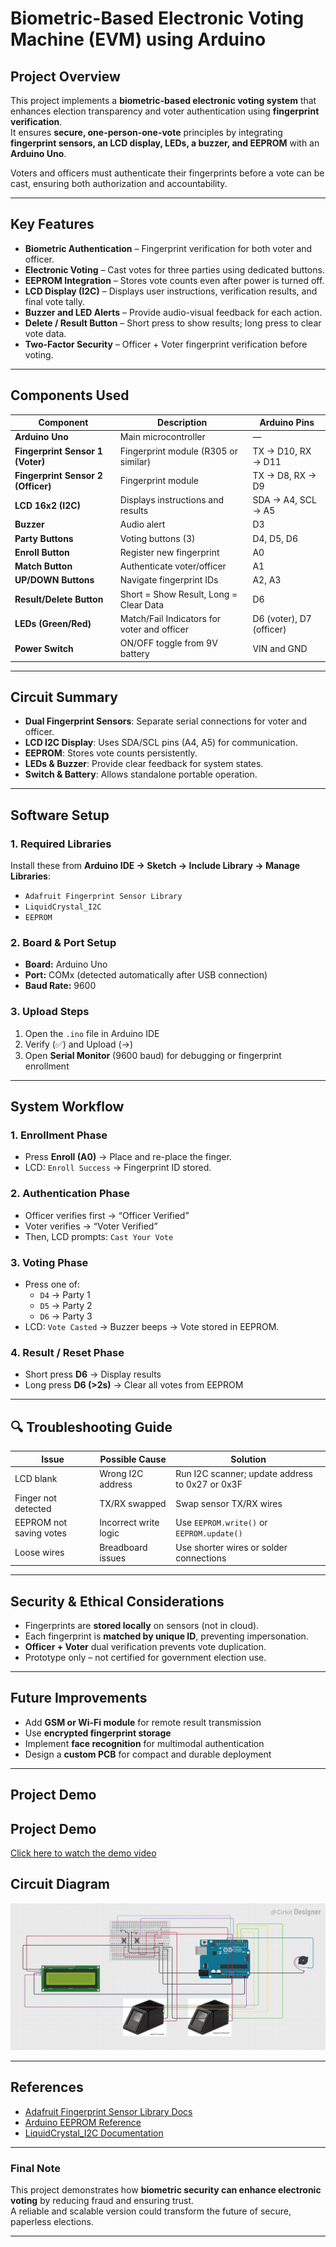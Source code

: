 
#  Biometric-Based Electronic Voting Machine (EVM) using Arduino

##  Project Overview
This project implements a **biometric-based electronic voting system** that enhances election transparency and voter authentication using **fingerprint verification**.  
It ensures **secure, one-person-one-vote** principles by integrating **fingerprint sensors, an LCD display, LEDs, a buzzer, and EEPROM** with an **Arduino Uno**.

Voters and officers must authenticate their fingerprints before a vote can be cast, ensuring both authorization and accountability.

---

##  Key Features
-  **Biometric Authentication** – Fingerprint verification for both voter and officer.  
-  **Electronic Voting** – Cast votes for three parties using dedicated buttons.  
-  **EEPROM Integration** – Stores vote counts even after power is turned off.  
-  **LCD Display (I2C)** – Displays user instructions, verification results, and final vote tally.  
-  **Buzzer and LED Alerts** – Provide audio-visual feedback for each action.  
-  **Delete / Result Button** – Short press to show results; long press to clear vote data.  
-  **Two-Factor Security** – Officer + Voter fingerprint verification before voting.

---

##  Components Used
| Component | Description | Arduino Pins |
|------------|--------------|---------------|
| **Arduino Uno** | Main microcontroller | — |
| **Fingerprint Sensor 1 (Voter)** | Fingerprint module (R305 or similar) | TX → D10, RX → D11 |
| **Fingerprint Sensor 2 (Officer)** | Fingerprint module | TX → D8, RX → D9 |
| **LCD 16x2 (I2C)** | Displays instructions and results | SDA → A4, SCL → A5 |
| **Buzzer** | Audio alert | D3 |
| **Party Buttons** | Voting buttons (3) | D4, D5, D6 |
| **Enroll Button** | Register new fingerprint | A0 |
| **Match Button** | Authenticate voter/officer | A1 |
| **UP/DOWN Buttons** | Navigate fingerprint IDs | A2, A3 |
| **Result/Delete Button** | Short = Show Result, Long = Clear Data | D6 |
| **LEDs (Green/Red)** | Match/Fail Indicators for voter and officer | D6 (voter), D7 (officer) |
| **Power Switch** | ON/OFF toggle from 9V battery | VIN and GND |

---

##  Circuit Summary
- **Dual Fingerprint Sensors**: Separate serial connections for voter and officer.
- **LCD I2C Display**: Uses SDA/SCL pins (A4, A5) for communication.
- **EEPROM**: Stores vote counts persistently.
- **LEDs & Buzzer**: Provide clear feedback for system states.
- **Switch & Battery**: Allows standalone portable operation.

---

##  Software Setup

### 1. **Required Libraries**
Install these from **Arduino IDE → Sketch → Include Library → Manage Libraries**:
- `Adafruit Fingerprint Sensor Library`
- `LiquidCrystal_I2C`
- `EEPROM`

### 2. **Board & Port Setup**
- **Board:** Arduino Uno  
- **Port:** COMx (detected automatically after USB connection)  
- **Baud Rate:** 9600  

### 3. **Upload Steps**
1. Open the `.ino` file in Arduino IDE  
2. Verify (✅) and Upload (→)  
3. Open **Serial Monitor** (9600 baud) for debugging or fingerprint enrollment

---

##  System Workflow

### 1. **Enrollment Phase**
- Press **Enroll (A0)** → Place and re-place the finger.  
- LCD: `Enroll Success` → Fingerprint ID stored.

### 2. **Authentication Phase**
- Officer verifies first → “Officer Verified”  
- Voter verifies → “Voter Verified”  
- Then, LCD prompts: `Cast Your Vote`

### 3. **Voting Phase**
- Press one of:
  - `D4` → Party 1  
  - `D5` → Party 2  
  - `D6` → Party 3  
- LCD: `Vote Casted` → Buzzer beeps → Vote stored in EEPROM.

### 4. **Result / Reset Phase**
- Short press **D6** → Display results  
- Long press **D6 (>2s)** → Clear all votes from EEPROM

---

## 🔍 Troubleshooting Guide

| Issue | Possible Cause | Solution |
|--------|----------------|----------|
| LCD blank | Wrong I2C address | Run I2C scanner; update address to 0x27 or 0x3F |
| Finger not detected | TX/RX swapped | Swap sensor TX/RX wires |
| EEPROM not saving votes | Incorrect write logic | Use `EEPROM.write()` or `EEPROM.update()` |
| Loose wires | Breadboard issues | Use shorter wires or solder connections |

---

##  Security & Ethical Considerations
- Fingerprints are **stored locally** on sensors (not in cloud).  
- Each fingerprint is **matched by unique ID**, preventing impersonation.  
- **Officer + Voter** dual verification prevents vote duplication.  
- Prototype only – not certified for government election use.

---

##  Future Improvements
- Add **GSM or Wi-Fi module** for remote result transmission  
- Use **encrypted fingerprint storage**  
- Implement **face recognition** for multimodal authentication  
- Design a **custom PCB** for compact and durable deployment  

---

##  Project Demo
##  Project Demo
 [Click here to watch the demo video](https://github.com/Saroni-Ghosh/BiometricEVM/blob/main/EVM%20Machine%20with%20fingerprint%20authentication.mp4)

##  Circuit Diagram
[![View Circuit Diagram](https://github.com/Saroni-Ghosh/BiometricEVM/blob/main/EVM_Circuit.png)](https://github.com/Saroni-Ghosh/BiometricEVM/blob/main/EVM_Circuit.png)




---

##  References
- [Adafruit Fingerprint Sensor Library Docs](https://github.com/adafruit/Adafruit-Fingerprint-Sensor-Library)  
- [Arduino EEPROM Reference](https://www.arduino.cc/en/Reference/EEPROM)  
- [LiquidCrystal_I2C Documentation](https://github.com/johnrickman/LiquidCrystal_I2C)  

---

###  Final Note
This project demonstrates how **biometric security can enhance electronic voting** by reducing fraud and ensuring trust.  
A reliable and scalable version could transform the future of secure, paperless elections.

---

